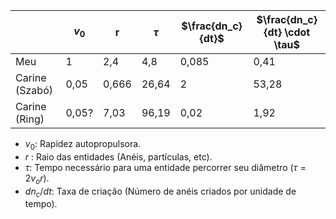 |                | $v_0$ | r     | $\tau$ | $\frac{dn_c}{dt}$ | $\frac{dn_c}{dt} \cdot \tau$ |
|----------------|-------|-------|--------|-------------------|------------------------------|
| Meu            | 1     | 2,4   | 4,8    | 0,085             | 0,41                         |
| Carine (Szabó) | 0,05  | 0,666 | 26,64  | 2                 | 53,28                        |
| Carine (Ring)  | 0,05? | 7,03  | 96,19  | 0,02              | 1,92                         |

* $v_0$: Rapidez autopropulsora.
* $r~$: Raio das entidades (Anéis, partículas, etc).
* $\tau$: Tempo necessário para uma entidade percorrer seu diâmetro ($\tau = 2v_or$).
* $dn_c/dt$: Taxa de criação (Número de anéis criados por unidade de tempo). 
